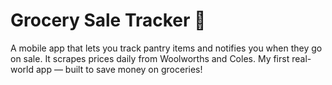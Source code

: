 # Grocery Sale Tracker 🛒
A mobile app that lets you track pantry items and notifies you when they go on sale. It scrapes prices daily from Woolworths and Coles. My first real-world app — built to save money on groceries!
